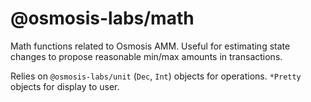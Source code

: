 # @osmosis-labs/math

Math functions related to Osmosis AMM. Useful for estimating state changes to propose reasonable min/max amounts in transactions.

Relies on `@osmosis-labs/unit` (`Dec`, `Int`) objects for operations. `*Pretty` objects for display to user.

